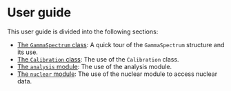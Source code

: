 # User guide

This user guide is divided into the following sections:

* [The `GammaSpectrum` class](Guide-Spectrum): A quick tour of the `GammaSpectrum` structure and its use.
* [The `Calibration` class](Guide-Calibration): The use of the `Calibration` class.
* [The `analysis` module](Guide-Analysis): The use of the analysis module.
* [The `nuclear` module](Guide-Nuclear): The use of the nuclear module to access nuclear data.


